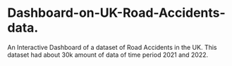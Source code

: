 # Dashboard-on-UK-Road-Accidents-data.
An Interactive Dashboard of a dataset of Road Accidents in the UK. This dataset had about 30k amount of data of time period 2021 and 2022. 
